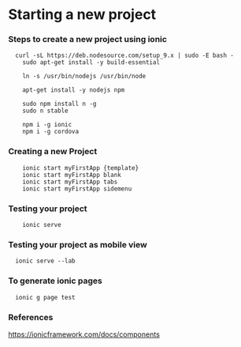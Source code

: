 # Starting a new project

### Steps to create a new project using ionic

```
  curl -sL https://deb.nodesource.com/setup_9.x | sudo -E bash -                                                      
	sudo apt-get install -y build-essential

	ln -s /usr/bin/nodejs /usr/bin/node

	apt-get install -y nodejs npm

	sudo npm install n -g
	sudo n stable

	npm i -g ionic
	npm i -g cordova
```

### Creating a new Project
```
	ionic start myFirstApp {template}
	ionic start myFirstApp blank
	ionic start myFirstApp tabs
	ionic start myFirstApp sidemenu
```

### Testing your project
```
	ionic serve
```

### Testing your project as mobile view
```
  ionic serve --lab
```

### To generate ionic pages
```
  ionic g page test 
```


### References

https://ionicframework.com/docs/components